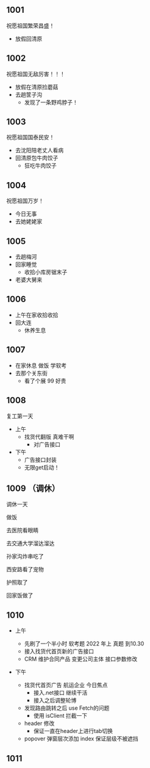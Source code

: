 ##  1001 
祝愿祖国繁荣昌盛！

- 放假回清原

## 1002
祝愿祖国无敌厉害！！！

- 放假在清原捡蘑菇
- 去趟筐子沟
  - 发现了一条野鸡脖子！

## 1003
祝愿祖国国泰民安！

- 去沈阳陪老丈人看病
- 回清原包牛肉饺子
  - 狂吃牛肉饺子

## 1004
祝愿祖国万岁！

- 今日无事
- 去她姥姥家


## 1005
- 去趟梅河
- 回家睡觉
  - 收拾小库房锯末子
- 老婆大舅来

## 1006 

- 上午在家收拾收拾
- 回大连
  - 休养生息


## 1007

- 在家休息 做饭 学软考
- 去那个关东街
  - 看了个展 99 好贵


## 1008 

复工第一天

- 上午
  - 找货代翻版 真难干啊
    - 对广告接口
- 下午
  - 广告接口封装
   - 无限get启动！

## 1009 （调休）

调休一天

做饭

去医院看眼睛

去交通大学溜达溜达

孙家沟炸串吃了

西安路看了宠物

护照取了

回家饭做了


## 1010

- 上午
  - 先刷了一个半小时 软考题 2022 年上 真题 到10.30
  - 接入找货代首页新的广告接口
  - CRM 维护合同产品 变更公司主体 接口参数修改

- 下午
  - 找货代首页广告 航运企业 今日焦点
    - 接入.net接口 继续干活
    - 接入之后调整轮博
  - 发现路由跳转之后 use Fetch的问题
    - 使用 isClient 拦截一下
  - header 修改
    - 保证一直在header上进行tab切换
  - popover 弹窗层次添加 index 保证层级不被遮挡
  

## 1011 
